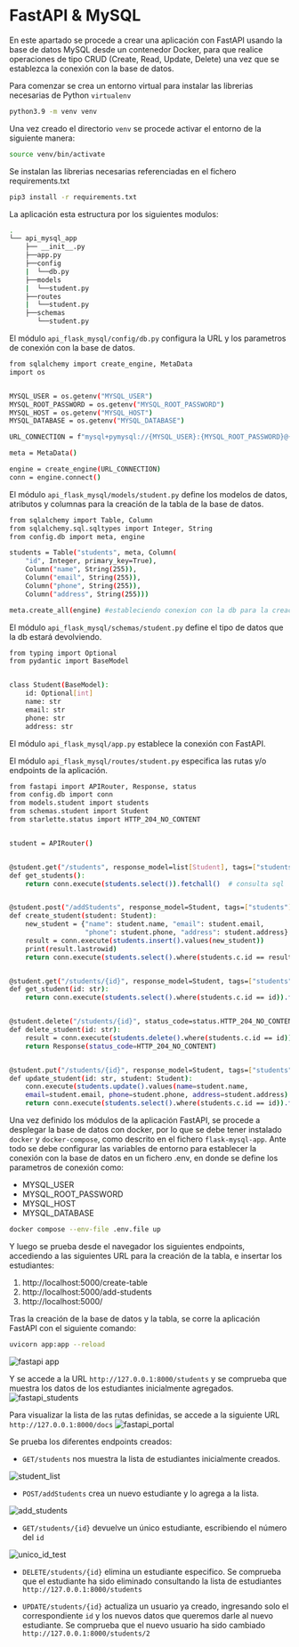 # FastAPI & MySQL

En este apartado se procede a crear una aplicación con FastAPI usando la base de datos MySQL desde un contenedor Docker, para que realice operaciones de tipo CRUD (Create, Read, Update, Delete) una vez que se establezca la conexión con la base de datos.


Para comenzar se crea un entorno virtual para instalar las librerias necesarias de Python `virtualenv`

```bash
python3.9 -m venv venv
```
Una vez creado el directorio `venv` se procede activar el entorno de la siguiente manera:

```bash
source venv/bin/activate
```
Se instalan las librerias necesarias referenciadas en el fichero requirements.txt
```bash
pip3 install -r requirements.txt
```

La aplicación esta estructura por los siguientes modulos:
```bash
.
└── api_mysql_app
    ├── __init__.py
    ├──app.py
    ├──config
    |  └──db.py
    ├──models 
    |  └──student.py
    ├──routes
    |  └──student.py
    ├──schemas
       └──student.py
 ```

El módulo `api_flask_mysql/config/db.py` configura la URL y los parametros de conexión con la base de datos. 
```bash
from sqlalchemy import create_engine, MetaData
import os


MYSQL_USER = os.getenv("MYSQL_USER")
MYSQL_ROOT_PASSWORD = os.getenv("MYSQL_ROOT_PASSWORD")
MYSQL_HOST = os.getenv("MYSQL_HOST")
MYSQL_DATABASE = os.getenv("MYSQL_DATABASE")

URL_CONNECTION = f"mysql+pymysql://{MYSQL_USER}:{MYSQL_ROOT_PASSWORD}@{MYSQL_HOST}:3306/{MYSQL_DATABASE}"

meta = MetaData()

engine = create_engine(URL_CONNECTION)
conn = engine.connect()
```

El módulo `api_flask_mysql/models/student.py` define los modelos de datos, atributos y columnas para la creación de la tabla de la base de datos.
```bash
from sqlalchemy import Table, Column
from sqlalchemy.sql.sqltypes import Integer, String
from config.db import meta, engine

students = Table("students", meta, Column(
    "id", Integer, primary_key=True), 
    Column("name", String(255)), 
    Column("email", String(255)), 
    Column("phone", String(255)), 
    Column("address", String(255)))

meta.create_all(engine) #estableciendo conexion con la db para la creacion de la table
```
El módulo `api_flask_mysql/schemas/student.py` define el tipo de datos que la db estará devolviendo.
```bash
from typing import Optional
from pydantic import BaseModel


class Student(BaseModel):
    id: Optional[int]
    name: str
    email: str
    phone: str
    address: str
```

El módulo `api_flask_mysql/app.py` establece la conexión con FastAPI. 

El módulo `api_flask_mysql/routes/student.py` especifica las rutas y/o endpoints de la aplicación.
```bash
from fastapi import APIRouter, Response, status
from config.db import conn
from models.student import students
from schemas.student import Student
from starlette.status import HTTP_204_NO_CONTENT


student = APIRouter()


@student.get("/students", response_model=list[Student], tags=["students"])
def get_students():
    return conn.execute(students.select()).fetchall()  # consulta sql


@student.post("/addStudents", response_model=Student, tags=["students"])
def create_student(student: Student):
    new_student = {"name": student.name, "email": student.email,
                   "phone": student.phone, "address": student.address}
    result = conn.execute(students.insert().values(new_student))
    print(result.lastrowid)
    return conn.execute(students.select().where(students.c.id == result.lastrowid)).first()


@student.get("/students/{id}", response_model=Student, tags=["students"])
def get_student(id: str):
    return conn.execute(students.select().where(students.c.id == id)).first()


@student.delete("/students/{id}", status_code=status.HTTP_204_NO_CONTENT, tags=["students"])
def delete_student(id: str):
    result = conn.execute(students.delete().where(students.c.id == id))
    return Response(status_code=HTTP_204_NO_CONTENT)


@student.put("/students/{id}", response_model=Student, tags=["students"])
def update_student(id: str, student: Student):
    conn.execute(students.update().values(name=student.name, 
    email=student.email, phone=student.phone, address=student.address).where(students.c.id == id))
    return conn.execute(students.select().where(students.c.id == id)).first()
```

Una vez definido los módulos de la aplicación FastAPI, se procede a desplegar la base de datos con docker, por lo que se debe tener instalado `docker` y `docker-compose`, como descrito en el fichero `flask-mysql-app`. Ante todo se debe configurar las variables de entorno para establecer la conexión con la base de datos en un fichero .env, en donde se define los parametros de conexión como:
- MYSQL_USER
- MYSQL_ROOT_PASSWORD
- MYSQL_HOST
- MYSQL_DATABASE

```bash
docker compose --env-file .env.file up
```

Y luego se prueba desde el navegador los siguientes endpoints, accediendo a las siguientes URL para la creación de la tabla, e insertar los estudiantes:

1. http://localhost:5000/create-table
2. http://localhost:5000/add-students
3. http://localhost:5000/

Tras la creación de la base de datos y la tabla, se corre la aplicación FastAPI con el siguiente comando:

```bash
uvicorn app:app --reload
```
![fastapi app](https://user-images.githubusercontent.com/39458920/172646772-006fe1e2-ce90-4c1e-8419-ff1009752a8f.JPG)

Y se accede a la URL `http://127.0.0.1:8000/students` y se comprueba que muestra los datos de los estudiantes inicialmente agregados.
![fastapi_students](https://user-images.githubusercontent.com/39458920/172647803-3ffd8e23-361a-4b6d-90dd-9e3239d25785.JPG)

Para visualizar la lista de las rutas definidas, se accede a la siguiente URL `http://127.0.0.1:8000/docs`
![fastapi_portal](https://user-images.githubusercontent.com/39458920/172648981-456f8123-6491-45a0-9521-b21e26f52fb4.JPG)

Se prueba los diferentes endpoints creados:
- `GET/students` nos muestra la lista de estudiantes inicialmente creados. 

![student_list](https://user-images.githubusercontent.com/39458920/172657047-6b996b4f-a066-4c83-b1de-98d3ff09055e.JPG)

- `POST/addStudents` crea un nuevo estudiante y lo agrega a la lista.

![add_students](https://user-images.githubusercontent.com/39458920/172657203-cea36398-1b67-4873-a7ec-f98aa2e4bc3c.JPG)

- `GET/students/{id}` devuelve un único estudiante, escribiendo el número del `id`

![unico_id_test](https://user-images.githubusercontent.com/39458920/172659437-9068e05d-4564-4a34-b309-5cb1cb380582.JPG)

- `DELETE/students/{id}` elimina un estudiante especifico. Se comprueba que el estudiante ha sido eliminado consultando la lista de estudiantes `http://127.0.0.1:8000/students`

- `UPDATE/students/{id}` actualiza un usuario ya creado, ingresando solo el correspondiente `id` y los nuevos datos que queremos darle al nuevo estudiante. Se comprueba que el nuevo usuario ha sido cambiado `http://127.0.0.1:8000/students/2`
